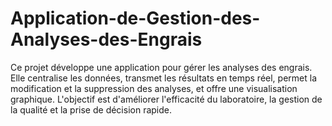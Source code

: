 # Application-de-Gestion-des-Analyses-des-Engrais
Ce projet développe une application pour gérer les analyses des engrais. Elle centralise les données, transmet les résultats en temps réel, permet la modification et la suppression des analyses, et offre une visualisation graphique. L'objectif est d'améliorer l'efficacité du laboratoire, la gestion de la qualité et la prise de décision rapide.
